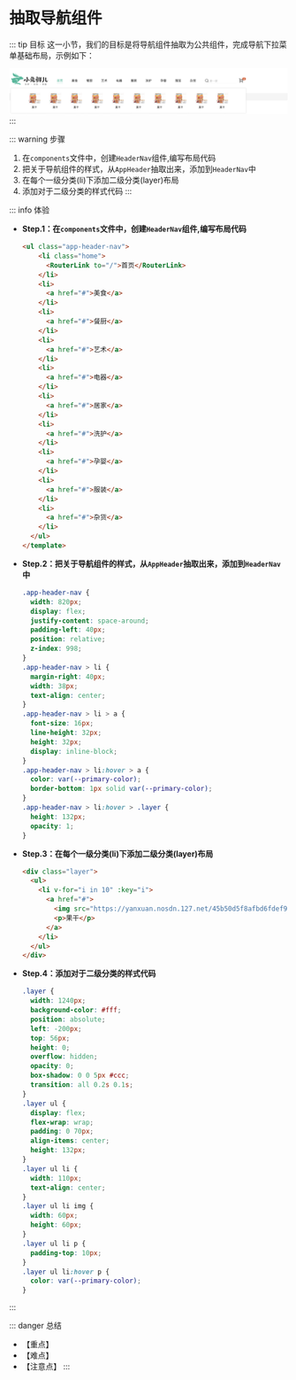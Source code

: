 # 抽取导航组件

::: tip 目标
这一小节，我们的目标是将导航组件抽取为公共组件，完成导航下拉菜单基础布局，示例如下：

![nav](./images/28.png)
:::

::: warning 步骤

1. 在`components`文件中，创建`HeaderNav`组件,编写布局代码
2. 把关于导航组件的样式，从`AppHeader`抽取出来，添加到`HeaderNav`中
3. 在每个一级分类(li)下添加二级分类(layer)布局
4. 添加对于二级分类的样式代码
:::

::: info 体验

* **Step.1：在`components`文件中，创建`HeaderNav`组件,编写布局代码**

  ```html
  <ul class="app-header-nav">
      <li class="home">
        <RouterLink to="/">首页</RouterLink>
      </li>
      <li>
        <a href="#">美食</a>
      </li>
      <li>
        <a href="#">餐厨</a>
      </li>
      <li>
        <a href="#">艺术</a>
      </li>
      <li>
        <a href="#">电器</a>
      </li>
      <li>
        <a href="#">居家</a>
      </li>
      <li>
        <a href="#">洗护</a>
      </li>
      <li>
        <a href="#">孕婴</a>
      </li>
      <li>
        <a href="#">服装</a>
      </li>
      <li>
        <a href="#">杂货</a>
      </li>
    </ul>
  </template>
  ```

* **Step.2：把关于导航组件的样式，从`AppHeader`抽取出来，添加到`HeaderNav`中**

  ```css
  .app-header-nav {
    width: 820px;
    display: flex;
    justify-content: space-around;
    padding-left: 40px;
    position: relative;
    z-index: 998;
  }
  .app-header-nav > li {
    margin-right: 40px;
    width: 38px;
    text-align: center;
  }
  .app-header-nav > li > a {
    font-size: 16px;
    line-height: 32px;
    height: 32px;
    display: inline-block;
  }
  .app-header-nav > li:hover > a {
    color: var(--primary-color);
    border-bottom: 1px solid var(--primary-color);
  }
  .app-header-nav > li:hover > .layer {
    height: 132px;
    opacity: 1;
  }
  ```

* **Step.3：在每个一级分类(li)下添加二级分类(layer)布局**

  ```html
  <div class="layer">
    <ul>
      <li v-for="i in 10" :key="i">
        <a href="#">
          <img src="https://yanxuan.nosdn.127.net/45b50d5f8afbd6fdef97314647dcb7db.png?quality=95&imageView" alt="" />
          <p>果干</p>
        </a>
      </li>
    </ul>
  </div>
  ```

* **Step.4：添加对于二级分类的样式代码**

  ```css
  .layer {
    width: 1240px;
    background-color: #fff;
    position: absolute;
    left: -200px;
    top: 56px;
    height: 0;
    overflow: hidden;
    opacity: 0;
    box-shadow: 0 0 5px #ccc;
    transition: all 0.2s 0.1s;
  }
  .layer ul {
    display: flex;
    flex-wrap: wrap;
    padding: 0 70px;
    align-items: center;
    height: 132px;
  }
  .layer ul li {
    width: 110px;
    text-align: center;
  }
  .layer ul li img {
    width: 60px;
    height: 60px;
  }
  .layer ul li p {
    padding-top: 10px;
  }
  .layer ul li:hover p {
    color: var(--primary-color);
  }
  ```

:::

::: danger 总结

* 【重点】
* 【难点】
* 【注意点】
:::
